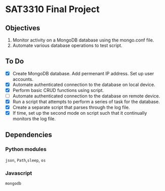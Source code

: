 # SAT3310 Final Project
## Objectives
1. Monitor activity on a MongoDB database using the mongo.conf file.
2. Automate various database operations to test script.

## To Do
-[x] Create MongoDB database. Add permenant IP address. Set up user accounts. <br/>
-[x] Automate authenticated connection to the database on local device. <br/>
-[x] Perform basic CRUD functions using script. <br/> 
-[ ] Automate authenticated connection to the database on remote device. <br/>
-[x] Run a script that attempts to perform a series of task for the database. <br/>
-[x] Create a separate script that parses through the log file. <br/>
-[x] If time, set up the second mode on script such that it continually monitors the log file. <br/>

## Dependencies
### Python modules
`json`, `Path`,`sleep`, `os` <br/>

### Javascript
`mongodb`

